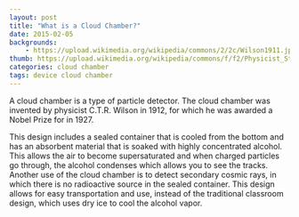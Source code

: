 ```yaml
---
layout: post
title: "What is a Cloud Chamber?"
date: 2015-02-05
backgrounds:
    - https://upload.wikimedia.org/wikipedia/commons/2/2c/Wilson1911.jpg
thumb: https://upload.wikimedia.org/wikipedia/commons/f/f2/Physicist_Studying_Alpha_Rays_GPN-2000-000381.jpg
categories: cloud chamber
tags: device cloud chamber
---
```


A cloud chamber is a type of particle detector. The cloud chamber was invented by physicist 
C.T.R. Wilson in 1912, for which he was awarded a Nobel Prize for in 1927. 


This design includes a sealed container that is cooled from the bottom and has an absorbent material that is soaked with highly concentrated alcohol.
This allows the air to become supersaturated and when charged particles go through, the alcohol condenses which allows you to see the tracks. 
Another use of the cloud chamber is to detect secondary cosmic rays, in which there is no radioactive source in the sealed container. 
This design allows for easy transportation and use, instead of the traditional classroom design,
which uses dry ice to cool the alcohol vapor. 
